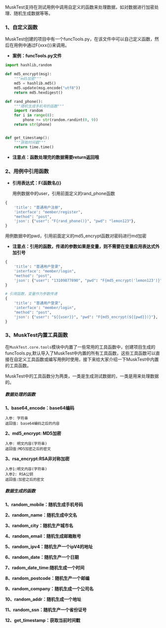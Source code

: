 # 

MuskTest支持在测试用例中调用自定义的函数来处理数据，如对数据进行加密处理、随机生成数据等等。

### 1、自定义函数

MuskTest创建的项目中有一个funcTools.py，在该文件中可以自己定义函数，然后在用例中通过F{xxx()}来调用。

- **案例：funcTools.py文件**

```python
import hashlib,random

def md5_encrypt(msg):
    """md5加密"""
    md5 = hashlib.md5()  
    md5.update(msg.encode("utf8"))  
    return md5.hexdigest()

def rand_phone():
	"""随机生成手机号的函数"""
    import random
    for i in range(8):
        phone += str(random.randint(0, 9))
    return str(phone)


def get_timestamp():
    """获取时间戳"""
    return time.time()

```

- **注意点：函数处理完的数据需要return返回哦**

### 2、用例中引用函数

- **引用表达式：F{函数名()}**

    用例数据中的user，引用前面定义的rand_phone函数

```python
{
	'title': "普通用户注册",
	'interface': "member/register",
	"method": "post",
	'json': {"user": "F{rand_phone()}", "pwd": "lemon123"},
}
```

用例数据中的pwd，引用前面定义的md5_encrypt函数对密码进行md加密

- **注意点：引用的函数，传递的参数如果是变量，则不需要在变量应用表达式外加引号**

```python
{
	'title': "普通用户登录",
	'interface': "member/login",
	"method": "post",
	'json': {"user": "13109877890", "pwd": "F{md5_encrypt('lemon123')}"},
}

# 引用函数，变量作为参数传递
{
	'title': "普通用户登录",
	'interface': "member/login",
	"method": "post",
	'json': {"user": "${{user}}", "pwd": "F{md5_encrypt(${{pwd}})}"},
}
```

### 3、MuskTest内置工具函数

在`MuskTest.core.tools`模块中内置了一些常用的工具函数中，创建项目生成的funcTools.py,默认导入了MuskTest中内置的所有工具函数，这些工具函数可以直接在自定义工具函数或编写用例时使用，接下来给大家介绍一下MuskTest中内置的工具函数。

MuskTest中的工具函数分为两类，一类是生成测试数据的，一类是用来处理数据的。

##### 数据处理的函数

**1、base64_encode：base64编码**

```
入参: 字符串
返回值: base64编码之后的内容
```

**2、md5_encrypt: MD5加密**

```
入参: 明文内容(字符串)
返回值:MD5加密之后的密文
```

**3、rsa_encrypt:RSA非对称加密**

```
入参1:明文内容(字符串)
入参2: RSA公钥
返回值:加密之后的密文
```



##### 数据生成的函数

**1、random_mobile：随机生成手机号码**

**2、random_name：随机生成中文名**

**3、random_city：随机生产城市名**

**4、random_email：随机生成邮箱账号**

**5、random_ipv4：随机生产一个ipV4的地址**

**6、random_date：随机生产一个日期**

**7、radom_date_time:随机生成一个时间**

**8、random_postcode：随机生产一个邮编**

**9、random_company：随机生成一个公司名**

**10、random_addr：随机生成一个地址**

**11、random_ssn：随机生产一个省份证号**

**12、get_timestamp：获取当前时间戳**
